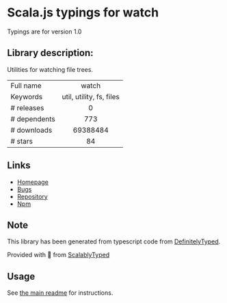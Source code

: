 
# Scala.js typings for watch

Typings are for version 1.0

## Library description:
Utilities for watching file trees.

|                    |                 |
| ------------------ | :-------------: |
| Full name          | watch |
| Keywords           | util, utility, fs, files |
| # releases         | 0 |
| # dependents       | 773 |
| # downloads        | 69388484 |
| # stars            | 84 |

## Links
- [Homepage](https://github.com/mikeal/watch)
- [Bugs](https://github.com/mikeal/watch/issues)
- [Repository](https://github.com/mikeal/watch)
- [Npm](https://www.npmjs.com/package/watch)
    


## Note
This library has been generated from typescript code from [DefinitelyTyped](https://definitelytyped.org).

Provided with :purple_heart: from [ScalablyTyped](https://github.com/oyvindberg/ScalablyTyped)

## Usage
See [the main readme](../../readme.md) for instructions.


